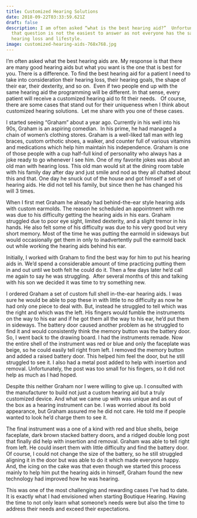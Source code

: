 ```yaml
---
title: Customized Hearing Solutions
date: 2018-09-22T03:33:59.621Z
draft: false
description: I am often asked “what is the best hearing aid?”  Unfortunately,
  that question is not the easiest to answer as not everyone has the same
  hearing loss and lifestyle.
image: customized-hearing-aids-768x768.jpg
---
```

<!--StartFragment-->

I’m often asked what the best hearing aids are. My response is that there are many good hearing aids but what you want is the one that is best for you. There is a difference. To find the best hearing aid for a patient I need to take into consideration their hearing loss, their hearing goals, the shape of their ear, their dexterity, and so on.  Even if two people end up with the same hearing aid the programming will be different. In that sense, every patient will receive a customized hearing aid to fit their needs.   Of course, there are some cases that stand out for their uniqueness when I think about customized hearing solutions.  Let me share with you one of these cases.

I started seeing “Graham” about a year ago. Currently in his well into his 90s, Graham is an aspiring comedian.  In his prime, he had managed a chain of women’s clothing stores. Graham is a well-liked tall man with leg braces, custom orthotic shoes, a walker, and counter full of various vitamins and medications which help him maintain his independence. Graham is one of those people with a cup half-full kind of personality who always has a joke ready to go whenever I see him. One of my favorite jokes was about an old man with hearing loss. This old man would sit at the dining room table with his family day after day and just smile and nod as they all chatted about this and that. One day he snuck out of the house and got himself a set of hearing aids. He did not tell his family, but since then he has changed his will 3 times. 

When I first met Graham he already had behind-the-ear style hearing aids with custom earmolds. The reason he scheduled an appointment with me was due to his difficulty getting the hearing aids in his ears. Graham struggled due to poor eye sight, limited dexterity, and a slight tremor in his hands. He also felt some of his difficulty was due to his very good but very short memory. Most of the time he was putting the earmold in sideways but would occasionally get them in only to inadvertently pull the earmold back out while working the hearing aids behind his ear. 

Initially, I worked with Graham to find the best way for him to put his hearing aids in. We’d spend a considerable amount of time practicing putting them in and out until we both felt he could do it. Then a few days later he’d call me again to say he was struggling.  After several months of this and talking with his son we decided it was time to try something new. 

I ordered Graham a set of custom full shell in-the-ear hearing aids. I was sure he would be able to pop these in with little to no difficulty as now he had only one piece to deal with. But, instead he struggled to tell which was the right and which was the left. His fingers would fumble the instruments on the way to his ear and if he got them all the way to his ear, he’d put them in sideways. The battery door caused another problem as he struggled to find it and would consistently think the memory button was the battery door. So, I went back to the drawing board. I had the instruments remade. Now the entire shell of the instrument was red or blue and only the faceplate was beige, so he could easily tell right from left. I removed the memory button and added a raised battery door. This helped him feel the door, but he still struggled to see it. I also had a metal post added to help with insertion and removal. Unfortunately, the post was too small for his fingers, so it did not help as much as I had hoped.

Despite this neither Graham nor I were willing to give up. I consulted with the manufacturer to build not just a custom hearing aid but a truly customized device. And what we came up with was unique and as out of the box as a hearing instrument can be. I was worried about its bold appearance, but Graham assured me he did not care. He told me if people wanted to look he’d charge them to see it.

The final instrument was a one of a kind with red and blue shells, beige faceplate, dark brown stacked battery doors, and a ridged double long post that finally did help with insertion and removal. Graham was able to tell right from left. He could insert them with little difficulty and find the battery door. Of course, I could not change the size of the battery, so he still struggled aligning it in the door but was able to do it which made everyone happy. And, the icing on the cake was that even though we started this process mainly to help him put the hearing aids in himself, Graham found the new technology had improved how he was hearing. 

This was one of the most challenging and rewarding cases I’ve had to date. It is exactly what I had envisioned when starting Boutique Hearing. Having the time to not only learn what someone’s needs were but also the time to address their needs and exceed their expectations.

<!--EndFragment-->